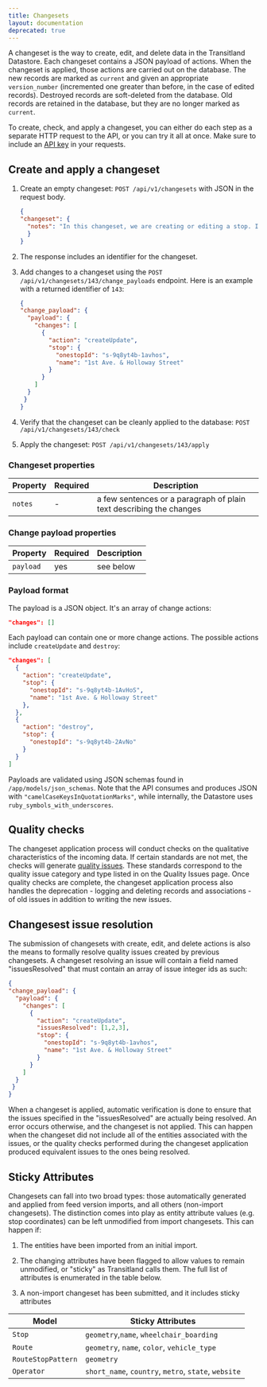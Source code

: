 ```yaml
---
title: Changesets
layout: documentation
deprecated: true
---
```


A changeset is the way to create, edit, and delete data in the Transitland Datastore. Each changeset contains a JSON payload of actions. When the changeset is applied, those actions are carried out on the database. The new records are marked as `current` and given an appropriate `version_number` (incremented one greater than before, in the case of edited records). Destroyed records are soft-deleted from the database. Old records are retained in the database, but they are no longer marked as `current`.

To create, check, and apply a changeset, you can either do each step as a separate HTTP request to the API, or you can try it all at once. Make sure to include an [API key](#api-authentication) in your requests.

## Create and apply a changeset

1. Create an empty changeset: `POST /api/v1/changesets` with JSON in the request body.

    ```json
    {
    "changeset": {
      "notes": "In this changeset, we are creating or editing a stop. If a stop with this Onestop ID already exists, we'll just update its name. If it does not already exist, we will create it."
      }
    }
    ```

2. The response includes an identifier for the changeset.
3. Add changes to a changeset using the `POST /api/v1/changesets/143/change_payloads` endpoint. Here is an example with a returned identifier of `143`:

    ```json
    {
    "change_payload": {
      "payload": {
        "changes": [
          {
            "action": "createUpdate",
            "stop": {
              "onestopId": "s-9q8yt4b-1avhos",
              "name": "1st Ave. & Holloway Street"
            }
          }
        ]
      }
     }
    }
    ```

4. Verify that the changeset can be cleanly applied to the database: `POST /api/v1/changesets/143/check`
5. Apply the changeset: `POST /api/v1/changesets/143/apply`

### Changeset properties

Property | Required | Description
-------- | -------- | -----------
`notes` | - | a few sentences or a paragraph of plain text describing the changes

### Change payload properties

Property | Required | Description
-------- | -------- | -----------
`payload` | yes | see below

### Payload format
The payload is a JSON object. It's an array of change actions:

```json
"changes": []
```

Each payload can contain one or more change actions. The possible actions include `createUpdate` and `destroy`:

```json
"changes": [
  {
    "action": "createUpdate",
    "stop": {
      "onestopId": "s-9q8yt4b-1AvHoS",
      "name": "1st Ave. & Holloway Street"
    },
  },
  {
    "action": "destroy",
    "stop": {
      "onestopId": "s-9q8yt4b-2AvNo"
    }
  }
]
```

Payloads are validated using JSON schemas found in `/app/models/json_schemas`. Note that the API consumes and produces JSON with `"camelCaseKeysInQuotationMarks"`, while internally, the Datastore uses `ruby_symbols_with_underscores`.

## Quality checks
The changeset application process will conduct checks on the qualitative characteristics of the incoming data. If certain standards are not met, the checks will generate [quality issues](quality_issues). These standards correspond to the quality issue category and type listed in on the Quality Issues page. Once quality checks are complete, the changeset application process also handles the deprecation - logging and deleting records and associations - of old issues in addition to writing the new issues.   

## Changesest issue resolution

The submission of changesets with create, edit, and delete actions is also the means to formally resolve quality issues created by previous changesets. A changeset resolving an issue will contain a field named "issuesResolved" that must contain an array of issue integer ids as such:

```json
{
"change_payload": {
  "payload": {
    "changes": [
      {
        "action": "createUpdate",
        "issuesResolved": [1,2,3],
        "stop": {
          "onestopId": "s-9q8yt4b-1avhos",
          "name": "1st Ave. & Holloway Street"
        }
      }
    ]
  }
 }
}
```

When a changeset is applied, automatic verification is done to ensure that the issues specified in the "issuesResolved" are actually being resolved. An error occurs otherwise, and the changeset is not applied. This can happen when the changeset did not include all of the entities associated with the issues, or the quality checks performed during the changeset application produced equivalent issues to the ones being resolved.


## Sticky Attributes
Changesets can fall into two broad types: those automatically generated and applied from feed version imports, and all others (non-import changesets). The distinction comes into play as entity attribute values (e.g. stop coordinates) can be left unmodified from import changesets.
This can happen if:

1.  The entities have been imported from an initial import.

2.  The changing attributes have been flagged to allow values to remain unmodified, or "sticky" as Transitland calls them. The full list of attributes   is enumerated in the table below.

3.  A non-import changeset has been submitted, and it includes sticky attributes 

| Model | Sticky Attributes |
|-----------|------|
| `Stop` | `geometry`,`name`, `wheelchair_boarding` |
| `Route` | `geometry`, `name`, `color`, `vehicle_type` |
| `RouteStopPattern` | `geometry` |
| `Operator` | `short_name`, `country`, `metro`, `state`, `website` |

